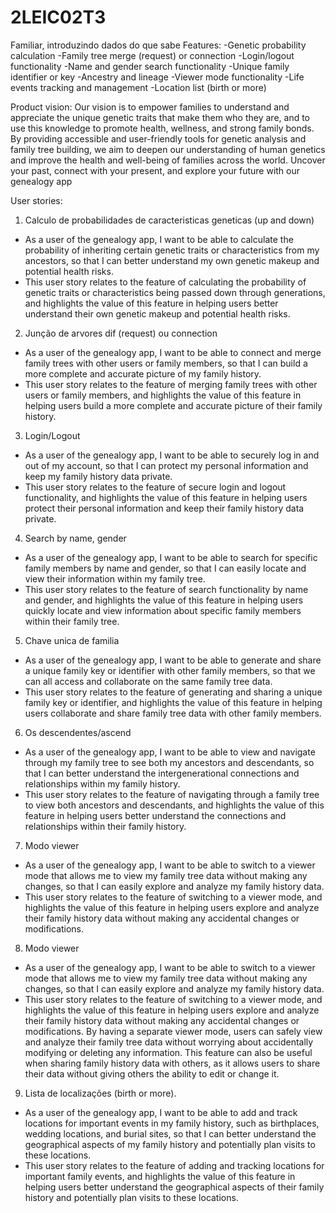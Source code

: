 # 2LEIC02T3
Familiar, introduzindo dados do que sabe
Features:
-Genetic probability calculation
-Family tree merge (request) or connection
-Login/logout functionality
-Name and gender search functionality
-Unique family identifier or key
-Ancestry and lineage
-Viewer mode functionality
-Life events tracking and management
-Location list (birth or more)

Product vision:
  Our vision is to empower families to understand and appreciate the unique genetic traits that make them who they are, and to use this knowledge to promote health, wellness, and strong family bonds. By providing accessible and user-friendly tools for genetic analysis and family tree building, we aim to deepen our understanding of human genetics and improve the health and well-being of families across the world.
  Uncover your past, connect with your present, and explore your future with our genealogy app

User stories:
1.	Calculo de probabilidades de caracteristicas geneticas (up and down)
-	As a user of the genealogy app, I want to be able to calculate the probability of inheriting certain genetic traits or characteristics from my ancestors, so that I can better understand my own genetic makeup and potential health risks.
-	This user story relates to the feature of calculating the probability of genetic traits or characteristics being passed down through generations, and highlights the value of this feature in helping users better understand their own genetic makeup and potential health risks.

2.	Junção de arvores dif (request) ou connection
-	As a user of the genealogy app, I want to be able to connect and merge family trees with other users or family members, so that I can build a more complete and accurate picture of my family history.
-	This user story relates to the feature of merging family trees with other users or family members, and highlights the value of this feature in helping users build a more complete and accurate picture of their family history.

3.	Login/Logout
- As a user of the genealogy app, I want to be able to securely log in and out of my account, so that I can protect my personal information and keep my family history data private.
-	This user story relates to the feature of secure login and logout functionality, and highlights the value of this feature in helping users protect their personal information and keep their family history data private.

4.	Search by name, gender
-	As a user of the genealogy app, I want to be able to search for specific family members by name and gender, so that I can easily locate and view their information within my family tree.
-	This user story relates to the feature of search functionality by name and gender, and highlights the value of this feature in helping users quickly locate and view information about specific family members within their family tree.

5.	Chave unica de familia
-	As a user of the genealogy app, I want to be able to generate and share a unique family key or identifier with other family members, so that we can all access and collaborate on the same family tree data.
-	This user story relates to the feature of generating and sharing a unique family key or identifier, and highlights the value of this feature in helping users collaborate and share family tree data with other family members.

6.	Os descendentes/ascend
-	As a user of the genealogy app, I want to be able to view and navigate through my family tree to see both my ancestors and descendants, so that I can better understand the intergenerational connections and relationships within my family history.
-	This user story relates to the feature of navigating through a family tree to view both ancestors and descendants, and highlights the value of this feature in helping users better understand the connections and relationships within their family history.

7.	Modo viewer
-	As a user of the genealogy app, I want to be able to switch to a viewer mode that allows me to view my family tree data without making any changes, so that I can easily explore and analyze my family history data.
-	This user story relates to the feature of switching to a viewer mode, and highlights the value of this feature in helping users explore and analyze their family history data without making any accidental changes or modifications.

8. Modo viewer
- As a user of the genealogy app, I want to be able to switch to a viewer mode that allows me to view my family tree data without making any changes, so that I can easily explore and analyze my family history data. 
- This user story relates to the feature of switching to a viewer mode, and highlights the value of this feature in helping users explore and analyze their family history data without making any accidental changes or modifications. By having a separate viewer mode, users can safely view and analyze their family tree data without worrying about accidentally modifying or deleting any information. This feature can also be useful when sharing family history data with others, as it allows users to share their data without giving others the ability to edit or change it.

9. Lista de localizações (birth or more). 
- As a user of the genealogy app, I want to be able to add and track locations for important events in my family history, such as birthplaces, wedding locations, and burial sites, so that I can better understand the geographical aspects of my family history and potentially plan visits to these locations.
- This user story relates to the feature of adding and tracking locations for important family events, and highlights the value of this feature in helping users better understand the geographical aspects of their family history and potentially plan visits to these locations.

